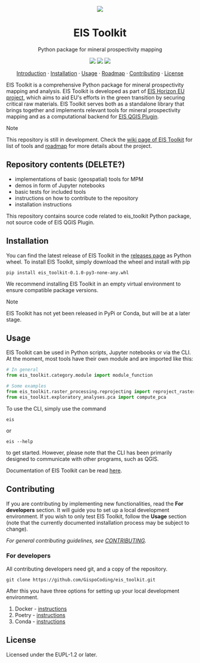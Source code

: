 <!-- logo -->
<p align="center">
  <img src="https://github.com/GispoCoding/eis_qgis_plugin/assets/113038549/6792ed06-f1f1-4a69-b9f6-1ca78eaeff4a" align="center"/>
</p>

<h1 align="center">EIS Toolkit</h2>
<p align="center">Python package for mineral prospectivity mapping</p>

<!-- badges -->
<p align="center">
  <img src="https://github.com/GispoCoding/eis_toolkit/workflows/Tests/badge.svg"/>
  <a href="https://github.com/GispoCoding/eis_qgis_plugin/actions/workflows/code-style.ym">
    <img src="https://github.com/GispoCoding/eis_qgis_plugin/actions/workflows/code-style.yml/badge.svg?branch=master"
  /></a>
  <a href="http://perso.crans.org/besson/LICENSE.html">
    <img src="https://img.shields.io/badge/License-EUPL1.2-blue.svg"
  /></a>
</p>

<!-- links to sections / TOC -->
<p align="center">
  <a href="#introduction">Introduction</a>
  ·
  <a href="#getting-started">Installation</a>
  ·
  <a href="#usage">Usage</a>
  ·
  <a href="#roadmap">Roadmap</a>
  ·
  <a href="#contributing">Contributing</a>
  ·
  <a href="#license">License</a>
</p>


EIS Toolkit is a comprehensive Python package for mineral prospectivity mapping and analysis. EIS Toolkit is developed as part of [EIS Horizon EU project](https://eis-he.eu/), which aims to aid EU's efforts in the green transition by securing critical raw materials. EIS Toolkit serves both as a standalone library that brings together and implements relevant tools for mineral prospectivity mapping and as a computational backend for [EIS QGIS Plugin](https://github.com/GispoCoding/eis_qgis_plugin).

> [!NOTE]  
> This repository is still in development. Check the [wiki page of EIS Toolkit](https://github.com/GispoCoding/eis_toolkit/wiki) for list of tools and [roadmap](#roadmap) for more details about the project.

## Repository contents (DELETE?)
- implementations of basic (geospatial) tools for MPM
- demos in form of Jupyter notebooks
- basic tests for included tools
- instructions on how to contribute to the repository
- installation instructions

This repository contains source code related to eis_toolkit Python package, not source code of EIS QGIS Plugin.

## Installation
You can find the latest release of EIS Toolkit in the [releases page](https://github.com/GispoCoding/eis_toolkit/releases) as Python wheel. To install EIS Toolkit, simply download the wheel and install with pip

```console
pip install eis_toolkit-0.1.0-py3-none-any.whl
```

We recommend installing EIS Toolkit in an empty virtual environment to ensure compatible package versions.

> [!NOTE]
> EIS Toolkit has not yet been released in PyPi or Conda, but will be at a later stage.


## Usage
EIS Toolkit can be used in Python scripts, Jupyter notebooks or via the CLI. At the moment, most tools have their own module and are imported like this:
```python
# In general
from eis_toolkit.category.module import module_function

# Some examples
from eis_toolkit.raster_processing.reprojecting import reproject_raster
from eis_toolkit.exploratory_analyses.pca import compute_pca
```

To use the CLI, simply use the command
```console
eis
```

or

```console
eis --help
```

to get started. However, please note that the CLI has been primarily designed to communicate with other programs, such as QGIS.

Documentation of EIS Toolkit can be read [here](https://gispocoding.github.io/eis_toolkit/).


## Contributing

If you are contributing by implementing new functionalities, read the **For developers** section. It will guide you to set up a local development environment. If you wish to only test EIS Toolkit, follow the **Usage** section (note that the currently documented installation process may be subject to change).

*For general contributing guidelines, see [CONTRIBUTING](./CONTRIBUTING.md).*

### For developers

All contributing developers need git, and a copy of the repository.

```console
git clone https://github.com/GispoCoding/eis_toolkit.git
```

After this you have three options for setting up your local development environment.
1. Docker - [instructions](./instructions/dev_setup_with_docker.md)
2. Poetry - [instructions](./instructions/dev_setup_without_docker.md)
3. Conda - [instructions](./instructions/dev_setup_without_docker_with_conda.md)

## License

Licensed under the EUPL-1.2 or later.
